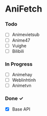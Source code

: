 # AniFetch
### Todo

- [ ] Animevietsub  
- [ ] Anime47 
- [ ] Vuighe 
- [ ] Bilibili 

### In Progress

- [ ] Animehay 
- [ ] Weblinhtinh
- [ ] Animetvn

### Done ✓

- [x] Base API  
